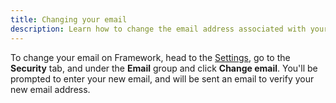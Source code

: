 ```yaml
---
title: Changing your email
description: Learn how to change the email address associated with your Framework account.
---
```


To change your email on Framework, head to the [Settings](https://framework.soodam.rocks/settings/security), go to the **Security** tab, and under the **Email** group and click **Change email**. You'll be prompted to enter your new email, and will be sent an email to verify your new email address.
